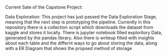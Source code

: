 Current Sate of the Capstone Project: 

Data Exploration: This project has just passed the Data Exploration Stage, meaning that the next step is prototyping the pipeline. Currently in this repository
                  there is a collection script which downloads the dataset from kaggle and stores it locally. There is jupyter notebook filled exploritory Data,
                  generated by the pandas library. Also there is writeup filled with insights about each table and the differnt ways to go about storing the data, 
                  along with a ER Diagram that shows the propsed method of storage

